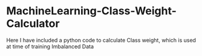 # MachineLearning-Class-Weight-Calculator

Here I have included a python code to calculate Class weight, which is used at time of training Imbalanced Data
